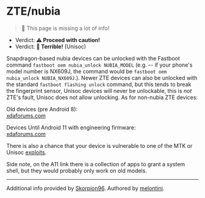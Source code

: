 # ZTE/nubia

> 🧹 This page is missing a lot of info!

- Verdict: **⚠️ Proceed with caution!**
- Verdict: **🍅 Terrible!** (Unisoc)

Snapdragon-based nubia devices can be unlocked with the Fastboot command `fastboot oem nubia_unlock NUBIA_MODEL` (e.g. -- if your phone's model number is NX609J, the command would be `fastboot oem nubia_unlock NUBIA_NX609J`.). Newer ZTE devices can also be unlocked with the standard `fastboot flashing unlock` command, but this tends to break the fingerprint sensor, Unisoc devices will never be unlockable, this is *not* ZTE's fault, Unisoc does not allow unlocking. As for non-nubia ZTE devices:

Old devices (pre Android 8):<br/>
[xdaforums.com][pre-android-8]

Devices Until Android 11 with engineering firmware:<br/>
[xdaforums.com][until-android-11-few-models]

There is also a chance that your device is vulnerable to one of the MTK or Unisoc [exploits](../../README.md#universal-soc-based-methods).

Side note, on the A11 link there is a collection of apps to grant a system shell, but they would probably only work on old models.

***
Additional info provided by [Skorpion96](https://github.com/Skorpion96).
Authored by [melontini](https://github.com/melontini).

[pre-android-8]:https://xdaforums.com/t/bootloader-unlocking-on-older-qualcomm-zte-devices-devinfo-partition-modification.4100897/
[until-android-11-few-models]:https://xdaforums.com/t/zte-blade-a5-2019-2020-etc-root-guide-locked-bootloader-valid-for-all-unisoc-zte-models-with-an-engineering-firmware.4612391/
[unisoc-cve]:https://github.com/TomKing062/CVE-2022-38694_unlock_bootloader/releases/tag/1.72
